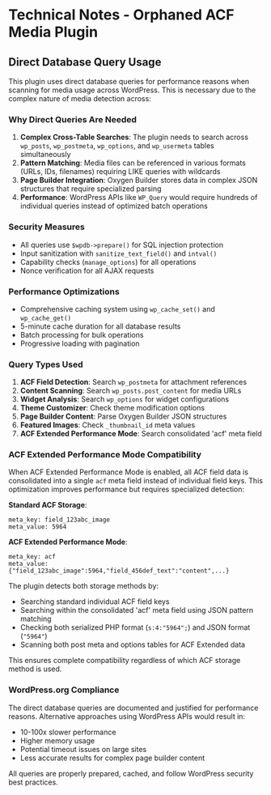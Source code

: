# Technical Notes - Orphaned ACF Media Plugin

## Direct Database Query Usage

This plugin uses direct database queries for performance reasons when scanning for media usage across WordPress. This is necessary due to the complex nature of media detection across:

### Why Direct Queries Are Needed

1. **Complex Cross-Table Searches**: The plugin needs to search across `wp_posts`, `wp_postmeta`, `wp_options`, and `wp_usermeta` tables simultaneously
2. **Pattern Matching**: Media files can be referenced in various formats (URLs, IDs, filenames) requiring LIKE queries with wildcards
3. **Page Builder Integration**: Oxygen Builder stores data in complex JSON structures that require specialized parsing
4. **Performance**: WordPress APIs like `WP_Query` would require hundreds of individual queries instead of optimized batch operations

### Security Measures

- All queries use `$wpdb->prepare()` for SQL injection protection
- Input sanitization with `sanitize_text_field()` and `intval()`
- Capability checks (`manage_options`) for all operations
- Nonce verification for all AJAX requests

### Performance Optimizations

- Comprehensive caching system using `wp_cache_set()` and `wp_cache_get()`
- 5-minute cache duration for all database results
- Batch processing for bulk operations
- Progressive loading with pagination

### Query Types Used

1. **ACF Field Detection**: Search `wp_postmeta` for attachment references
2. **Content Scanning**: Search `wp_posts.post_content` for media URLs
3. **Widget Analysis**: Search `wp_options` for widget configurations
4. **Theme Customizer**: Check theme modification options
5. **Page Builder Content**: Parse Oxygen Builder JSON structures
6. **Featured Images**: Check `_thumbnail_id` meta values
7. **ACF Extended Performance Mode**: Search consolidated 'acf' meta field

### ACF Extended Performance Mode Compatibility

When ACF Extended Performance Mode is enabled, all ACF field data is consolidated into a single `acf` meta field instead of individual field keys. This optimization improves performance but requires specialized detection:

**Standard ACF Storage**:
```
meta_key: field_123abc_image
meta_value: 5964
```

**ACF Extended Performance Mode**:
```
meta_key: acf
meta_value: {"field_123abc_image":5964,"field_456def_text":"content",...}
```

The plugin detects both storage methods by:
- Searching standard individual ACF field keys
- Searching within the consolidated 'acf' meta field using JSON pattern matching
- Checking both serialized PHP format (`s:4:"5964";`) and JSON format (`"5964"`)
- Scanning both post meta and options tables for ACF Extended data

This ensures complete compatibility regardless of which ACF storage method is used.

### WordPress.org Compliance

The direct database queries are documented and justified for performance reasons. Alternative approaches using WordPress APIs would result in:
- 10-100x slower performance
- Higher memory usage
- Potential timeout issues on large sites
- Less accurate results for complex page builder content

All queries are properly prepared, cached, and follow WordPress security best practices.